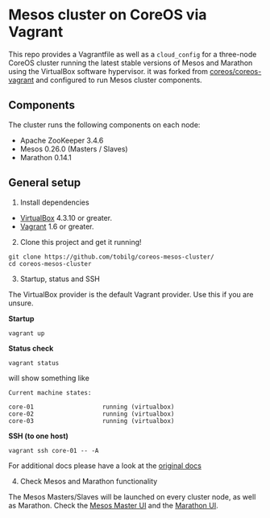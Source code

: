 # Mesos cluster on CoreOS via Vagrant

This repo provides a Vagrantfile as well as a `cloud_config` for a three-node CoreOS cluster running the latest stable versions of Mesos and Marathon using the VirtualBox software hypervisor. it was forked from [coreos/coreos-vagrant](https://github.com/coreos/coreos-vagrant) and configured to run Mesos cluster components.

## Components

The cluster runs the following components on each node:

* Apache ZooKeeper 3.4.6
* Mesos 0.26.0 (Masters / Slaves)
* Marathon 0.14.1

## General setup

1) Install dependencies

* [VirtualBox][virtualbox] 4.3.10 or greater.
* [Vagrant][vagrant] 1.6 or greater.

2) Clone this project and get it running!

```
git clone https://github.com/tobilg/coreos-mesos-cluster/
cd coreos-mesos-cluster
```

3) Startup, status and SSH

The VirtualBox provider is the default Vagrant provider. Use this if you are unsure.

**Startup**
```
vagrant up
```

**Status check**
```
vagrant status
```

will show something like

```
Current machine states:

core-01                   running (virtualbox)
core-02                   running (virtualbox)
core-03                   running (virtualbox)
```

**SSH (to one host)**
```
vagrant ssh core-01 -- -A 
```

For additional docs please have a look at the [original docs](https://github.com/coreos/coreos-vagrant)

4) Check Mesos and Marathon functionality

The Mesos Masters/Slaves will be launched on every cluster node, as well as Marathon. Check the [Mesos Master UI](http://172.17.8.101:5050) and the [Marathon UI](http://172.17.8.101:8080).

[virtualbox]: https://www.virtualbox.org/
[vagrant]: https://www.vagrantup.com/downloads.html
